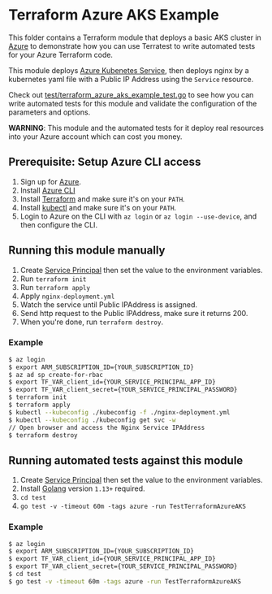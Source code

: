 # Terraform Azure AKS Example

This folder contains a Terraform module that deploys a basic AKS cluster in [Azure](https://azure.microsoft.com/) to demonstrate how you can use Terratest to write automated tests for your Azure Terraform code. 

This module deploys [Azure Kubenetes Service](https://azure.microsoft.com/en-us/services/kubernetes-service/), then deploys nginx by a kubernetes yaml file with a Public IP Address using the `Service` resource.

Check out [test/terraform_azure_aks_example_test.go](https://github.com/terraform-modules-krish/terratest/blob/v0.26.5/test/terraform/azure_aks_example_test.go) to see how you can write automated tests for this module and validate the configuration of the parameters and options. 

**WARNING**: This module and the automated tests for it deploy real resources into your Azure account which can cost you money. 

## Prerequisite: Setup Azure CLI access
1. Sign up for [Azure](https://azure.microsoft.com/).
1. Install [Azure CLI](https://docs.microsoft.com/en-us/cli/azure/install-azure-cli?view=azure-cli-latest)
1. Install [Terraform](https://www.terraform.io/) and make sure it's on your `PATH`.
1. Install [kubectl](https://kubernetes.io/docs/tasks/tools/install-kubectl/) and make sure it's on your `PATH`.
1. Login to Azure on the CLI with `az login` or `az login --use-device`, and then configure the CLI.

## Running this module manually
1. Create [Service Principal](https://docs.microsoft.com/en-us/cli/azure/create-an-azure-service-principal-azure-cli?view=azure-cli-latest) then set the value to the environment variables. 
1. Run `terraform init`
1. Run `terraform apply`
1. Apply `nginx-deployment.yml`
1. Watch the service until Public IPAddress is assigned.
1. Send http request to the Public IPAddress, make sure it returns 200.
1. When you're done, run `terraform destroy`.

### Example

```bash
$ az login 
$ export ARM_SUBSCRIPTION_ID={YOUR_SUBSCRIPTION_ID} 
$ az ad sp create-for-rbac
$ export TF_VAR_client_id={YOUR_SERVICE_PRINCIPAL_APP_ID}
$ export TF_VAR_client_secret={YOUR_SERVICE_PRINCIPAL_PASSWORD}
$ terraform init
$ terraform apply
$ kubectl --kubeconfig ./kubeconfig -f ./nginx-deployment.yml
$ kubectl --kubeconfig ./kubeconfig get svc -w
// Open browser and access the Nginx Service IPAddress
$ terraform destroy
```

## Running automated tests against this module
1. Create [Service Principal](https://docs.microsoft.com/en-us/cli/azure/create-an-azure-service-principal-azure-cli?view=azure-cli-latest) then set the value to the environment variables. 
1. Install [Golang](https://golang.org/) version `1.13+` required. 
1. `cd test`
1. `go test -v -timeout 60m -tags azure -run TestTerraformAzureAKS`


### Example

```bash
$ az login 
$ export ARM_SUBSCRIPTION_ID={YOUR_SUBSCRIPTION_ID} 
$ export TF_VAR_client_id={YOUR_SERVICE_PRINCIPAL_APP_ID}
$ export TF_VAR_client_secret={YOUR_SERVICE_PRINCIPAL_PASSWORD}
$ cd test
$ go test -v -timeout 60m -tags azure -run TestTerraformAzureAKS
```